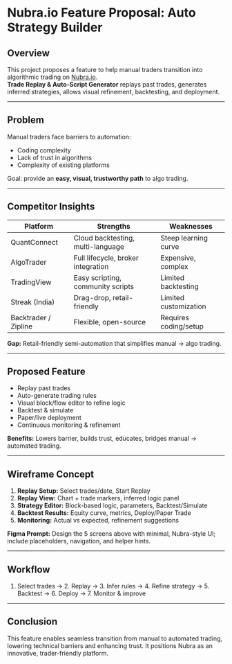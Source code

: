 # Nubra.io Feature Proposal: Auto Strategy Builder

## Overview
This project proposes a feature to help manual traders transition into algorithmic trading on [Nubra.io](https://nubra.io).  
**Trade Replay & Auto-Script Generator** replays past trades, generates inferred strategies, allows visual refinement, backtesting, and deployment.

---

## Problem
Manual traders face barriers to automation:  
- Coding complexity  
- Lack of trust in algorithms  
- Complexity of existing platforms  

Goal: provide an **easy, visual, trustworthy path** to algo trading.

---

## Competitor Insights
| Platform | Strengths | Weaknesses |
|----------|-----------|------------|
| QuantConnect | Cloud backtesting, multi-language | Steep learning curve |
| AlgoTrader | Full lifecycle, broker integration | Expensive, complex |
| TradingView | Easy scripting, community scripts | Limited backtesting |
| Streak (India) | Drag-drop, retail-friendly | Limited customization |
| Backtrader / Zipline | Flexible, open-source | Requires coding/setup |

**Gap:** Retail-friendly semi-automation that simplifies manual → algo trading.

---

## Proposed Feature
- Replay past trades  
- Auto-generate trading rules  
- Visual block/flow editor to refine logic  
- Backtest & simulate  
- Paper/live deployment  
- Continuous monitoring & refinement  

**Benefits:** Lowers barrier, builds trust, educates, bridges manual → automated trading.

---

## Wireframe Concept
1. **Replay Setup:** Select trades/date, Start Replay  
2. **Replay View:** Chart + trade markers, inferred logic panel  
3. **Strategy Editor:** Block-based logic, parameters, Backtest/Simulate  
4. **Backtest Results:** Equity curve, metrics, Deploy/Paper Trade  
5. **Monitoring:** Actual vs expected, refinement suggestions  

**Figma Prompt:** Design the 5 screens above with minimal, Nubra-style UI; include placeholders, navigation, and helper hints.

---

## Workflow
1. Select trades → 2. Replay → 3. Infer rules → 4. Refine strategy → 5. Backtest → 6. Deploy → 7. Monitor & improve

---

## Conclusion
This feature enables seamless transition from manual to automated trading, lowering technical barriers and enhancing trust. It positions Nubra as an innovative, trader-friendly platform.
